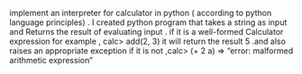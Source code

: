 implement an interpreter for calculator in python ( according to python language principles) .  I created python program that takes a string as input and  Returns the result of evaluating input . if it is a well-formed Calculator expression  for example , calc> add(2, 3)  it will return the result 	5 .and also  raises an appropriate exception if it is not  ,calc> (+ 2 a) =>	“error: malformed arithmetic expression”
